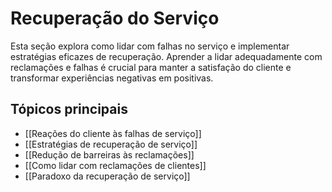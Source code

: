 # Recuperação do Serviço

Esta seção explora como lidar com falhas no serviço e implementar estratégias eficazes de recuperação. Aprender a lidar adequadamente com reclamações e falhas é crucial para manter a satisfação do cliente e transformar experiências negativas em positivas.

## Tópicos principais

- [[Reações do cliente às falhas de serviço]]
- [[Estratégias de recuperação de serviço]]
- [[Redução de barreiras às reclamações]]
- [[Como lidar com reclamações de clientes]]
- [[Paradoxo da recuperação de serviço]] 